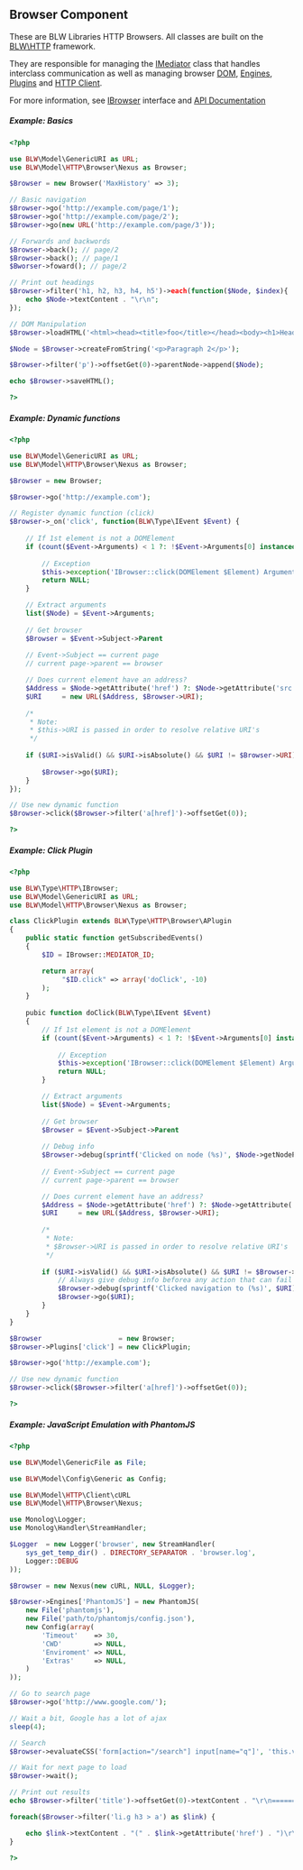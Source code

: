 Browser Component
-----------------
These are BLW Libraries HTTP Browsers. All classes are built on the [BLW\HTTP][BLW\HTTP Framework] framework.

They are responsible for managing the [IMediator][] class that handles interclass communication as well as managing browser [DOM][IDocument], [Engines][IEngine], [Plugins][IPlugin] and [HTTP Client][IClient].

For more information, see [IBrowser][] interface and [API Documentation][Browser API]

##### Example: Basics #####

```php
<?php

use BLW\Model\GenericURI as URL;
use BLW\Model\HTTP\Browser\Nexus as Browser;

$Browser = new Browser('MaxHistory' => 3);

// Basic navigation
$Browser->go('http://example.com/page/1');
$Browser->go('http://example.com/page/2');
$Browser->go(new URL('http://example.com/page/3'));

// Forwards and backwords
$Browser->back(); // page/2
$Browser->back(); // page/1
$Bworser->foward(); // page/2

// Print out headings
$Browser->filter('h1, h2, h3, h4, h5')->each(function($Node, $index){
	echo $Node->textContent . "\r\n";
});

// DOM Manipulation
$Browser->loadHTML('<html><head><title>foo</title></head><body><h1>Heading</h1><p>Paragraph 1</p></body></html>';

$Node = $Browser->createFromString('<p>Paragraph 2</p>');

$Browser->filter('p')->offsetGet(0)->parentNode->append($Node);

echo $Browser->saveHTML();

?>
```
	
##### Example: Dynamic functions #####

```php
<?php

use BLW\Model\GenericURI as URL;
use BLW\Model\HTTP\Browser\Nexus as Browser;

$Browser = new Browser;

$Browser->go('http://example.com');

// Register dynamic function (click)
$Browser->_on('click', function(BLW\Type\IEvent $Event) {
	
	// If 1st element is not a DOMElement
	if (count($Event->Arguments) < 1 ?: !$Event->Arguments[0] instanceof DOMElement) {
	
		// Exception
		$this->exception('IBrowser::click(DOMElement $Element) Argument 1 is invalid');
		return NULL;
	} 

	// Extract arguments		
	list($Node) = $Event->Arguments;
	
	// Get browser
	$Browser = $Event->Subject->Parent
	
	// Event->Subject == current page
	// current page->parent == browser

	// Does current element have an address?			
	$Address = $Node->getAttribute('href') ?: $Node->getAttribute('src');
	$URI	 = new URL($Address, $Browser->URI);
	
	/*
	 * Note:
	 * $this->URI is passed in order to resolve relative URI's
	 */
		
	if ($URI->isValid() && $URI->isAbsolute() && $URI != $Browser->URI) {
	
		$Browser->go($URI);
	}
});

// Use new dynamic function
$Browser->click($Browser->filter('a[href]')->offsetGet(0));

?>
```

##### Example: Click Plugin #####

```php
<?php

use BLW\Type\HTTP\IBrowser;
use BLW\Model\GenericURI as URL;
use BLW\Model\HTTP\Browser\Nexus as Browser;

class ClickPlugin extends BLW\Type\HTTP\Browser\APlugin
{
	public static function getSubscribedEvents()
	{
		$ID = IBrowser::MEDIATOR_ID;

		return array(
			 "$ID.click" => array('doClick', -10)
		);
	}
	
	pubic function doClick(BLW\Type\IEvent $Event)
	{	
		// If 1st element is not a DOMElement
		if (count($Event->Arguments) < 1 ?: !$Event->Arguments[0] instanceof DOMElement) {
		
			// Exception
			$this->exception('IBrowser::click(DOMElement $Element) Argument 1 is invalid');
			return NULL;
		} 

		// Extract arguments		
		list($Node) = $Event->Arguments;
		
		// Get browser
		$Browser = $Event->Subject->Parent
		
		// Debug info
		$Browser->debug(sprintf('Clicked on node (%s)', $Node->getNodePath());
		
		// Event->Subject == current page
		// current page->parent == browser

		// Does current element have an address?			
		$Address = $Node->getAttribute('href') ?: $Node->getAttribute('src');
		$URI     = new URL($Address, $Browser->URI);
		
		/*
		 * Note:
		 * $Browser->URI is passed in order to resolve relative URI's
		 */
			
		if ($URI->isValid() && $URI->isAbsolute() && $URI != $Browser->URI) {
			// Always give debug info beforea any action that can fail
			$Browser->debug(sprintf('Clicked navigation to (%s)', $URI);
			$Browser->go($URI);
		}
	}
}

$Browser                   = new Browser;
$Browser->Plugins['click'] = new ClickPlugin;

$Browser->go('http://example.com');

// Use new dynamic function
$Browser->click($Browser->filter('a[href]')->offsetGet(0));

?>
```

##### Example: JavaScript Emulation with PhantomJS #####

```php
<?php

use BLW\Model\GenericFile as File;

use BLW\Model\Config\Generic as Config;

use BLW\Model\HTTP\Client\cURL
use BLW\Model\HTTP\Browser\Nexus;

use Monolog\Logger;
use Monolog\Handler\StreamHandler;

$Logger  = new Logger('browser', new StreamHandler(
	sys_get_temp_dir() . DIRECTORY_SEPARATOR . 'browser.log',
	Logger::DEBUG
));

$Browser = new Nexus(new cURL, NULL, $Logger);

$Browser->Engines['PhantomJS'] = new PhantomJS(
	new File('phantomjs'),
	new File('path/to/phantomjs/config.json'),
	new Config(array(
		'Timeout'    => 30,	
		'CWD'        => NULL,
		'Enviroment' => NULL,
		'Extras'     => NULL,
	)
));

// Go to search page
$Browser->go('http://www.google.com/');

// Wait a bit, Google has a lot of ajax
sleep(4);

// Search
$Browser->evaluateCSS('form[action="/search"] input[name="q"]', 'this.value = "BLW Library"; this.form.submit();');

// Wait for next page to load
$Browser->wait();

// Print out results
echo $Browser->filter('title')->offsetGet(0)->textContent . "\r\n=================================\r\n";

foreach($Browser->filter('li.g h3 > a') as $link) {

	echo $link->textContent . "(" . $link->getAttribute('href') . ")\r\n";
}

?>
```
	
[BLW\HTTP Framework]: <../../../Type/HTTP/>
 
[IMediator]: <../../../Type/IMediator.php>
[IDocument]: <../../../Type/DOM/IDocument.php>
[IEngine]: <../../../Type/HTTP/Browser/IEngine.php>
[IPlugin]: <../../../Type/HTTP/Browser/IPlugin.php>
[IClient]: <../../../Type/HTTP/IClient.php>
[IBrowser]: <../../../Type/HTTP/IBrowser.php>
[Browser API]: <>